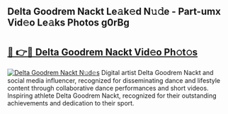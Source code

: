 ## Delta Goodrem Nackt Le𝚊k𝚎d N𝚞𝚍e - Part-umx Vid𝚎o Le𝚊ks Photos g0rBg

# <h2><a href="http://fb6yw5.evod.top/?m=Delta+Goodrem+Nackt">🔗 👉🔴 Delta Goodrem Nackt Vid𝚎o Ph𝚘t𝚘s</a></h2>

[![Delta Goodrem Nackt N𝚞d𝚎s](https://i.imgur.com/8V9OHl7.gif)](http://fb6yw5.evod.top/?m=Delta+Goodrem+Nackt)
Digital artist Delta Goodrem Nackt and social media influencer, recognized for disseminating dance and lifestyle content through collaborative dance performances and short videos. Inspiring athlete Delta Goodrem Nackt, recognized for their outstanding achievements and dedication to their sport. 
